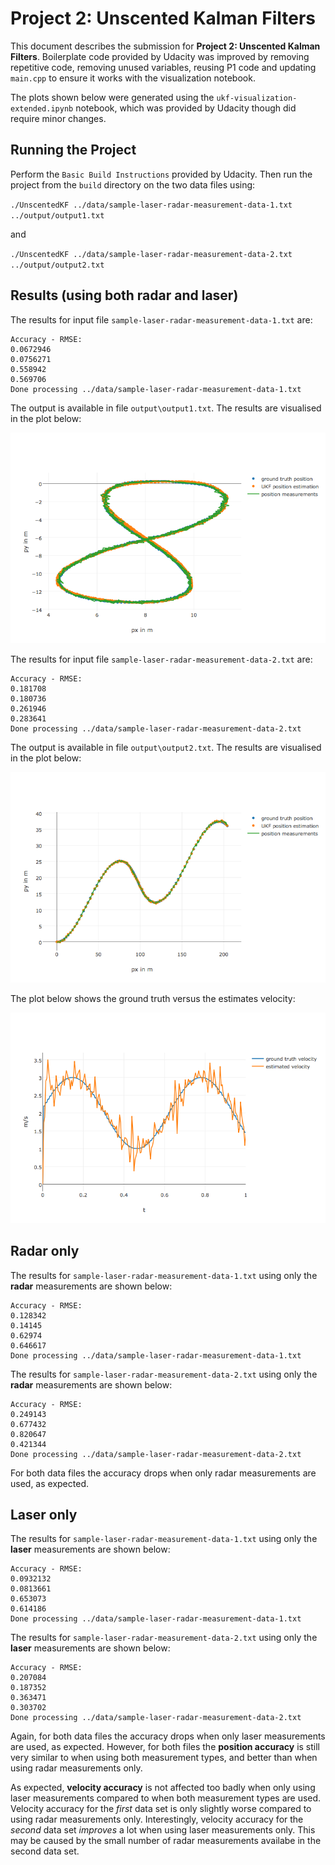 # Project 2: Unscented Kalman Filters
This document describes the submission for **Project 2: Unscented Kalman Filters**. Boilerplate code provided by Udacity was improved by removing repetitive code, removing unused variables, reusing P1 code and updating `main.cpp` to ensure it works with the visualization notebook. 

The plots shown below were generated using the `ukf-visualization-extended.ipynb` notebook, which was provided by Udacity though did require minor changes.

## Running the Project
Perform the `Basic Build Instructions` provided by Udacity. Then run the project from the `build` directory on the two data files using:

`./UnscentedKF ../data/sample-laser-radar-measurement-data-1.txt ../output/output1.txt`

and

`./UnscentedKF ../data/sample-laser-radar-measurement-data-2.txt ../output/output2.txt`

## Results (using both radar and laser)
The results for input file `sample-laser-radar-measurement-data-1.txt` are:

~~~~
Accuracy - RMSE:
0.0672946
0.0756271
0.558942
0.569706
Done processing ../data/sample-laser-radar-measurement-data-1.txt
~~~~

The output is available in file `output\output1.txt`. The results are visualised in the plot below:

![image1]

The results for input file `sample-laser-radar-measurement-data-2.txt` are:

~~~~
Accuracy - RMSE:
0.181708
0.180736
0.261946
0.283641
Done processing ../data/sample-laser-radar-measurement-data-2.txt
~~~~

The output is available in file `output\output2.txt`. The results are visualised in the plot below:

![image2]

The plot below shows the ground truth versus the estimates velocity:

![image3]

## Radar only
The results for `sample-laser-radar-measurement-data-1.txt` using only the **radar** measurements are shown below:

~~~~
Accuracy - RMSE:
0.128342
0.14145
0.62974
0.646617
Done processing ../data/sample-laser-radar-measurement-data-1.txt
~~~~

The results for `sample-laser-radar-measurement-data-2.txt` using only the **radar** measurements are shown below:

~~~~
Accuracy - RMSE:
0.249143
0.677432
0.820647
0.421344
Done processing ../data/sample-laser-radar-measurement-data-2.txt
~~~~

For both data files the accuracy drops when only radar measurements are used, as expected. 

## Laser only
The results for `sample-laser-radar-measurement-data-1.txt` using only the **laser** measurements are shown below:

~~~~
Accuracy - RMSE:
0.0932132
0.0813661
0.653073
0.614186
Done processing ../data/sample-laser-radar-measurement-data-1.txt
~~~~

The results for `sample-laser-radar-measurement-data-2.txt` using only the **laser** measurements are shown below:

~~~~
Accuracy - RMSE:
0.207084
0.187352
0.363471
0.303702
Done processing ../data/sample-laser-radar-measurement-data-2.txt
~~~~

Again, for both data files the accuracy drops when only laser measurements are used, as expected. However, for both files the **position accuracy** is still very similar to when using both measurement types, and better than when using radar measurements only.

As expected, **velocity accuracy** is not affected too badly when only using laser measurements compared to when both measurement types are used. Velocity accuracy for the *first* data set is only slightly worse compared to using radar measurements only. Interestingly, velocity accuracy for the *second* data set *improves* a lot when using laser measurements only. This may be caused by the small number of radar measurements availabe in the second data set.

[//]: # (Image References)

[image1]: output/output1.png "Output1.txt visualisation"
[image2]: output/output2.png "Output2.txt visualisation"
[image3]: output/output2_v.png "Output2.txt ground truth and estimated velocity"